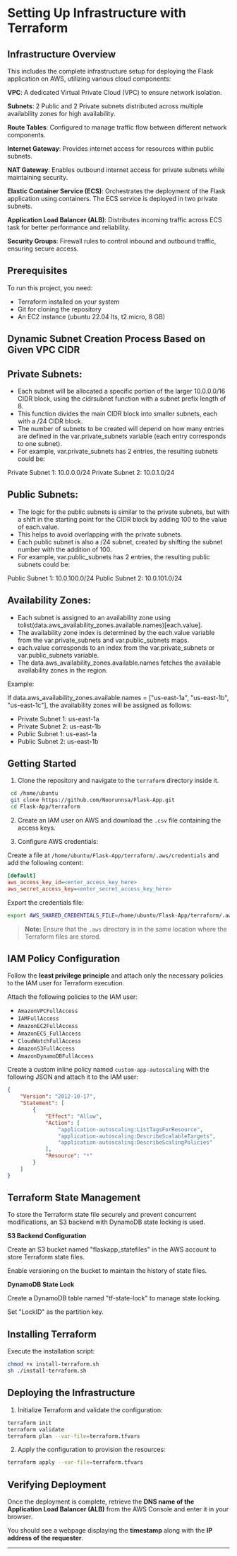 # Setting Up Infrastructure with Terraform

## Infrastructure Overview

This includes the complete infrastructure setup for deploying the Flask application on AWS, utilizing various cloud components:

**VPC**: A dedicated Virtual Private Cloud (VPC) to ensure network isolation.

**Subnets**: 2 Public and 2 Private subnets distributed across multiple availability zones for high availability.

**Route Tables**: Configured to manage traffic flow between different network components.

**Internet Gateway**: Provides internet access for resources within public subnets.

**NAT Gateway**: Enables outbound internet access for private subnets while maintaining security.

**Elastic Container Service (ECS)**: Orchestrates the deployment of the Flask application using containers. The ECS service is deployed in two private subnets.

**Application Load Balancer (ALB)**:  Distributes incoming traffic across ECS task for better performance and reliability.

**Security Groups**: Firewall rules to control inbound and outbound traffic, ensuring secure access.

## Prerequisites
To run this project, you need:
- Terraform installed on your system
- Git for cloning the repository
- An EC2 instance (ubuntu 22.04 lts, t2.micro, 8 GB)

## Dynamic Subnet Creation Process Based on Given VPC CIDR

## Private Subnets:

- Each subnet will be allocated a specific portion of the larger 10.0.0.0/16 CIDR block, using the cidrsubnet function with a subnet prefix length of 8.
- This function divides the main CIDR block into smaller subnets, each with a /24 CIDR block.
- The number of subnets to be created will depend on how many entries are defined in the var.private_subnets variable (each entry corresponds to one subnet).
- For example, var.private_subnets has 2 entries, the resulting subnets could be:

Private Subnet 1: 10.0.0.0/24
Private Subnet 2: 10.0.1.0/24

## Public Subnets:

- The logic for the public subnets is similar to the private subnets, but with a shift in the starting point for the CIDR block by adding 100 to the value of each.value.
- This helps to avoid overlapping with the private subnets.
- Each public subnet is also a /24 subnet, created by shifting the subnet number with the addition of 100.
- For example, var.public_subnets has 2 entries, the resulting public subnets could be:

Public Subnet 1: 10.0.100.0/24
Public Subnet 2: 10.0.101.0/24

## Availability Zones:
- Each subnet is assigned to an availability zone using tolist(data.aws_availability_zones.available.names)[each.value].
- The availability zone index is determined by the each.value variable from the var.private_subnets and var.public_subnets maps.
- each.value corresponds to an index from the var.private_subnets or var.public_subnets variable.
- The data.aws_availability_zones.available.names fetches the available availability zones in the region.

Example: 

If data.aws_availability_zones.available.names = ["us-east-1a", "us-east-1b", "us-east-1c"], the availability zones will be assigned as follows:

- Private Subnet 1: us-east-1a
- Private Subnet 2: us-east-1b
- Public Subnet 1: us-east-1a
- Public Subnet 2: us-east-1b

## Getting Started

1. Clone the repository and navigate to the `terraform` directory inside it.

```bash
 cd /home/ubuntu
 git clone https://github.com/Noorunnsa/Flask-App.git
 cd Flask-App/terraform
```

2. Create an IAM user on AWS and download the `.csv` file containing the access keys.

3. Configure AWS credentials:

Create a file at `/home/ubuntu/Flask-App/terraform/.aws/credentials` and add the following content:

```ini
[default]
aws_access_key_id=<enter_access_key_here>
aws_secret_access_key=<enter_secret_access_key_here>
```
 Export the credentials file:

```bash
export AWS_SHARED_CREDENTIALS_FILE=/home/ubuntu/Flask-App/terraform/.aws/credentials
```

> **Note:** Ensure that the `.aws` directory is in the same location where the Terraform files are stored.

## IAM Policy Configuration

Follow the **least privilege principle** and attach only the necessary policies to the IAM user for Terraform execution.

Attach the following policies to the IAM user:
- `AmazonVPCFullAccess`
- `IAMFullAccess`
- `AmazonEC2FullAccess`
- `AmazonECS_FullAccess`
- `CloudWatchFullAccess`
- `AmazonS3FullAccess`
- `AmazonDynamoDBFullAccess`


Create a custom inline policy named `custom-app-autoscaling` with the following JSON and attach it to the IAM user:

```json
{
    "Version": "2012-10-17",
    "Statement": [
        {
            "Effect": "Allow",
            "Action": [
                "application-autoscaling:ListTagsForResource",
                "application-autoscaling:DescribeScalableTargets",
                "application-autoscaling:DescribeScalingPolicies"
            ],
            "Resource": "*"
        }
    ]
}
```
## Terraform State Management

To store the Terraform state file securely and prevent concurrent modifications, an S3 backend with DynamoDB state locking is used.

**S3 Backend Configuration**

Create an S3 bucket named "flaskapp_statefiles" in the AWS account to store Terraform state files.

Enable versioning on the bucket to maintain the history of state files.

**DynamoDB State Lock**

Create a DynamoDB table named "tf-state-lock" to manage state locking.

Set "LockID" as the partition key.

## Installing Terraform

Execute the installation script:

```bash
chmod +x install-terraform.sh
sh ./install-terraform.sh
```

## Deploying the Infrastructure

1. Initialize Terraform and validate the configuration:

```bash
terraform init
terraform validate
terraform plan --var-file=terraform.tfvars
```

2. Apply the configuration to provision the resources:

```bash
terraform apply --var-file=terraform.tfvars
```

## Verifying Deployment

Once the deployment is complete, retrieve the **DNS name of the Application Load Balancer (ALB)** from the AWS Console and enter it in your browser.

You should see a webpage displaying the **timestamp** along with the **IP address of the requester**.

---
